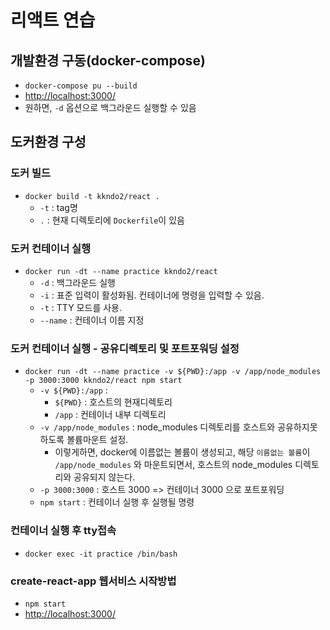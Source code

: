 # 리액트 연습

## 개발환경 구동(docker-compose)

* `docker-compose pu --build`
* <http://localhost:3000/>
* 원하면, `-d` 옵션으로 백그라운드 실행할 수 있음

## 도커환경 구성

### 도커 빌드

* `docker build -t kkndo2/react .`
  * `-t` : tag명
  * `.` : 현재 디렉토리에 `Dockerfile`이 있음

### 도커 컨테이너 실행

* `docker run -dt --name practice kkndo2/react`
  * `-d` : 백그라운드 실행
  * `-i` : 표준 입력이 활성화됨. 컨테이너에 명령을 입력할 수 있음.
  * `-t` : TTY 모드를 사용.
  * `--name` : 컨테이너 이름 지정

### 도커 컨테이너 실행 - 공유디렉토리 및 포트포워딩 설정

* `docker run -dt --name practice -v ${PWD}:/app -v /app/node_modules -p 3000:3000 kkndo2/react npm start`
  * `-v ${PWD}:/app` :
    * `${PWD}` : 호스트의 현재디렉토리
    * `/app` : 컨테이너 내부 디렉토리
  * `-v /app/node_modules` : node_modules 디렉토리를 호스트와 공유하지못하도록 볼륨마운트 설정. 
    * 이렇게하면, docker에 이름없는 볼륨이 생성되고, 해당 `이름없는 볼륨`이 `/app/node_modules` 와 마운트되면서, 호스트의 node_modules 디렉토리와 공유되지 않는다.
  * `-p 3000:3000` : 호스트 3000 => 컨테이너 3000 으로 포트포워딩
  * `npm start` : 컨테이너 실행 후 실행될 명령

### 컨테이너 실행 후 tty접속

* `docker exec -it practice /bin/bash`

### create-react-app 웹서비스 시작방법

* `npm start`
* <http://localhost:3000/>
